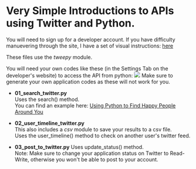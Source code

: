 Very Simple Introductions to APIs using Twitter and Python.
===================

You will need to sign up for a developer account. If you have difficulty manuevering through the site, I have a set of visual instructions: [here](http://strangedata.ghost.io/2014/08/14/getting-started-with-twitter-api/)

These files use the *tweepy* module.

You will need your own codes like these (in the Settings Tab on the developer's website) to access the API from python:
![](http://strangedata.ghost.io/content/images/2014/Aug/Screenshot-2014-08-13-11-37-45.png)
Make sure to generate your own application codes as these will not work for you.


* **01_search_twitter.py**  
  Uses the search() method.  
  You can find an example here: [Using Python to Find Happy People Around You](http://strangedata.ghost.io/2014/08/14/twitter-python-happy-people/)
  
* **02_user_timeline_twitter.py**  
  This also includes a *csv* module to save your results to a csv file.  
  Uses the user_timeline() method to check on another user's twitter feed.  
  
* **03_post_to_twitter.py**
  Uses update_status() method.  
  Note: Make sure to change your application status on Twitter to Read-Write, otherwise you won't be able to post to your account.
